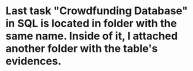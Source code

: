 # Last task "Crowdfunding Database" in SQL is located in folder with the same name. Inside of it, I attached another folder with the table's evidences. 
